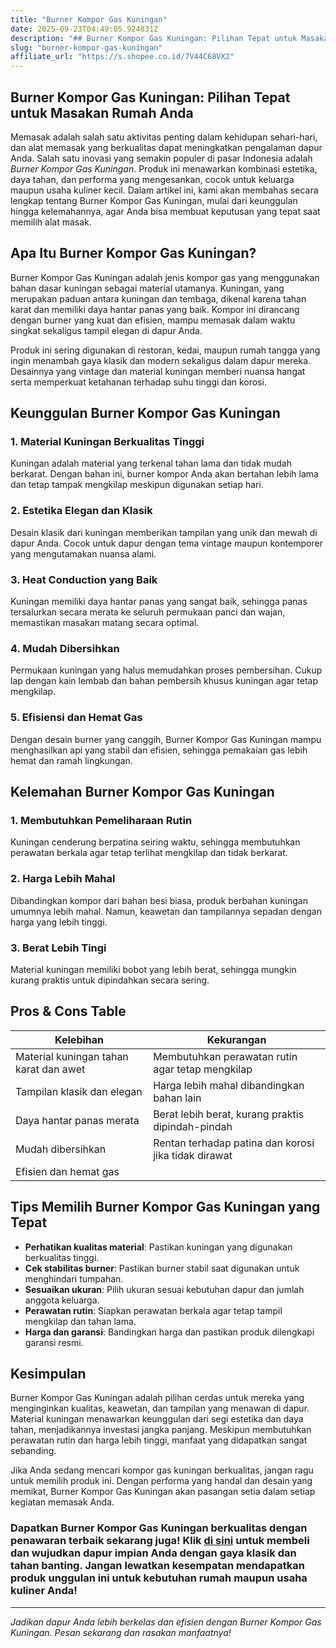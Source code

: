 ```yaml
---
title: "Burner Kompor Gas Kuningan"
date: 2025-09-23T04:49:05.924831Z
description: "## Burner Kompor Gas Kuningan: Pilihan Tepat untuk Masakan Rumah Anda..."
slug: "burner-kompor-gas-kuningan"
affiliate_url: "https://s.shopee.co.id/7V44C68VX2"
---
```

## Burner Kompor Gas Kuningan: Pilihan Tepat untuk Masakan Rumah Anda

Memasak adalah salah satu aktivitas penting dalam kehidupan sehari-hari, dan alat memasak yang berkualitas dapat meningkatkan pengalaman dapur Anda. Salah satu inovasi yang semakin populer di pasar Indonesia adalah *Burner Kompor Gas Kuningan*. Produk ini menawarkan kombinasi estetika, daya tahan, dan performa yang mengesankan, cocok untuk keluarga maupun usaha kuliner kecil. Dalam artikel ini, kami akan membahas secara lengkap tentang Burner Kompor Gas Kuningan, mulai dari keunggulan hingga kelemahannya, agar Anda bisa membuat keputusan yang tepat saat memilih alat masak.

## Apa Itu Burner Kompor Gas Kuningan?

Burner Kompor Gas Kuningan adalah jenis kompor gas yang menggunakan bahan dasar kuningan sebagai material utamanya. Kuningan, yang merupakan paduan antara kuningan dan tembaga, dikenal karena tahan karat dan memiliki daya hantar panas yang baik. Kompor ini dirancang dengan burner yang kuat dan efisien, mampu memasak dalam waktu singkat sekaligus tampil elegan di dapur Anda.

Produk ini sering digunakan di restoran, kedai, maupun rumah tangga yang ingin menambah gaya klasik dan modern sekaligus dalam dapur mereka. Desainnya yang vintage dan material kuningan memberi nuansa hangat serta memperkuat ketahanan terhadap suhu tinggi dan korosi.

## Keunggulan Burner Kompor Gas Kuningan

### 1. Material Kuningan Berkualitas Tinggi
Kuningan adalah material yang terkenal tahan lama dan tidak mudah berkarat. Dengan bahan ini, burner kompor Anda akan bertahan lebih lama dan tetap tampak mengkilap meskipun digunakan setiap hari.

### 2. Estetika Elegan dan Klasik
Desain klasik dari kuningan memberikan tampilan yang unik dan mewah di dapur Anda. Cocok untuk dapur dengan tema vintage maupun kontemporer yang mengutamakan nuansa alami.

### 3. Heat Conduction yang Baik
Kuningan memiliki daya hantar panas yang sangat baik, sehingga panas tersalurkan secara merata ke seluruh permukaan panci dan wajan, memastikan masakan matang secara optimal.

### 4. Mudah Dibersihkan
Permukaan kuningan yang halus memudahkan proses pembersihan. Cukup lap dengan kain lembab dan bahan pembersih khusus kuningan agar tetap mengkilap.

### 5. Efisiensi dan Hemat Gas
Dengan desain burner yang canggih, Burner Kompor Gas Kuningan mampu menghasilkan api yang stabil dan efisien, sehingga pemakaian gas lebih hemat dan ramah lingkungan.

## Kelemahan Burner Kompor Gas Kuningan

### 1. Membutuhkan Pemeliharaan Rutin
Kuningan cenderung berpatina seiring waktu, sehingga membutuhkan perawatan berkala agar tetap terlihat mengkilap dan tidak berkarat.

### 2. Harga Lebih Mahal
Dibandingkan kompor dari bahan besi biasa, produk berbahan kuningan umumnya lebih mahal. Namun, keawetan dan tampilannya sepadan dengan harga yang lebih tinggi.

### 3. Berat Lebih Tingi
Material kuningan memiliki bobot yang lebih berat, sehingga mungkin kurang praktis untuk dipindahkan secara sering.

## Pros & Cons Table

| Kelebihan                                    | Kekurangan                                       |
|----------------------------------------------|--------------------------------------------------|
| Material kuningan tahan karat dan awet     | Membutuhkan perawatan rutin agar tetap mengkilap |
| Tampilan klasik dan elegan                 | Harga lebih mahal dibandingkan bahan lain        |
| Daya hantar panas merata                   | Berat lebih berat, kurang praktis dipindah-pindah |
| Mudah dibersihkan                         | Rentan terhadap patina dan korosi jika tidak dirawat |
| Efisien dan hemat gas                     |                                         |

## Tips Memilih Burner Kompor Gas Kuningan yang Tepat

- **Perhatikan kualitas material**: Pastikan kuningan yang digunakan berkualitas tinggi.
- **Cek stabilitas burner**: Pastikan burner stabil saat digunakan untuk menghindari tumpahan.
- **Sesuaikan ukuran**: Pilih ukuran sesuai kebutuhan dapur dan jumlah anggota keluarga.
- **Perawatan rutin**: Siapkan perawatan berkala agar tetap tampil mengkilap dan tahan lama.
- **Harga dan garansi**: Bandingkan harga dan pastikan produk dilengkapi garansi resmi.

## Kesimpulan

Burner Kompor Gas Kuningan adalah pilihan cerdas untuk mereka yang menginginkan kualitas, keawetan, dan tampilan yang menawan di dapur. Material kuningan menawarkan keunggulan dari segi estetika dan daya tahan, menjadikannya investasi jangka panjang. Meskipun membutuhkan perawatan rutin dan harga lebih tinggi, manfaat yang didapatkan sangat sebanding.

Jika Anda sedang mencari kompor gas kuningan berkualitas, jangan ragu untuk memilih produk ini. Dengan performa yang handal dan desain yang memikat, Burner Kompor Gas Kuningan akan pasangan setia dalam setiap kegiatan memasak Anda.

### Dapatkan Burner Kompor Gas Kuningan berkualitas dengan penawaran terbaik sekarang juga! Klik [di sini](https://s.shopee.co.id/7V44C68VX2) untuk membeli dan wujudkan dapur impian Anda dengan gaya klasik dan tahan banting. Jangan lewatkan kesempatan mendapatkan produk unggulan ini untuk kebutuhan rumah maupun usaha kuliner Anda!

---

*Jadikan dapur Anda lebih berkelas dan efisien dengan Burner Kompor Gas Kuningan. Pesan sekarang dan rasakan manfaatnya!*